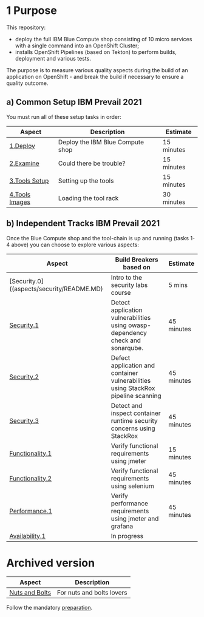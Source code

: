 # 1 Purpose

This repository:
- deploy the full IBM Blue Compute shop consisting of 10 micro services with a single command into an OpenShift Cluster;
- installs OpenShift Pipelines (based on Tekton) to perform builds, deployment and various tests.

The purpose is to measure various quality aspects during the build of an application on OpenShift - and break the build if necessary to ensure a quality outcome.

## a) Common Setup IBM Prevail 2021
You must run all of these setup tasks in order:

| Aspect | Description | Estimate |
| --- | --- | --- |
| [1.Deploy](aspects/functionality/DEPLOY-FULL-BC.MD) | Deploy the IBM Blue Compute shop | 15 minutes |
| [2.Examine](aspects/security/TROUBLE.MD) | Could there be trouble? | 15 minutes |
| [3.Tools Setup](aspects/nuts-and-bolts/MINI-SETUP.MD) | Setting up the tools | 15 minutes |
| [4.Tools Images](aspects/nuts-and-bolts/SCAN.MD) | Loading the tool rack | 30 minutes |

## b) Independent Tracks IBM Prevail 2021

Once the Blue Compute shop and the tool-chain is up and running (tasks 1-4 above) you can choose to explore various aspects:

| Aspect | Build Breakers based on | Estimate |
| --- | --- | --- |
| [Security.0]((aspects/security/README.MD) | Intro to the security labs course | 5 mins |
| [Security.1](aspects/security/README-V2.MD) | Detect application vulnerabilities using owasp-dependency check and sonarqube.| 45 minutes |
| [Security.2](aspects/security/RUNTIME.MD) | Defect application and container vulnerabilities using StackRox pipeline scanning | 45 minutes |
| [Security.3](aspects/security/README-V3.MD) | Detect and inspect container runtime security concerns using StackRox | 45 minutes |
| [Functionality.1](aspects/functionality/README.MD) | Verify functional requirements using jmeter| 15 minutes |
| [Functionality.2](aspects/functionality/SELENIUM.MD) | Verify functional requirements using selenium| 45 minutes |
| [Performance.1](aspects/performance/README-V2.MD) | Verify performance requirements using jmeter and grafana| 45 minutes |
| [Availability.1](aspects/availability/README.MD) | In progress |

# Archived version

| Aspect | Description |
| --- | --- |
| [Nuts and Bolts](aspects/nuts-and-bolts/README.MD) | For nuts and bolts lovers |

Follow the mandatory [preparation](aspects/general/README.MD).

